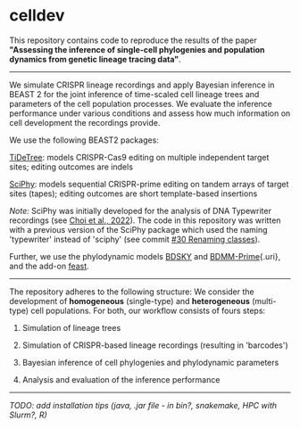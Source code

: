 # celldev

This repository contains code to reproduce the results of the paper **"Assessing the inference of single-cell phylogenies and population dynamics from genetic lineage tracing data"**.

------------------------------------------------------------------------

We simulate CRISPR lineage recordings and apply Bayesian inference in BEAST 2 for the joint inference of time-scaled cell lineage trees and parameters of the cell population processes. We evaluate the inference performance under various conditions and assess how much information on cell development the recordings provide.

We use the following BEAST2 packages:

[TiDeTree](https://github.com/seidels/tidetree): models CRISPR-Cas9 editing on multiple independent target sites; editing outcomes are indels

[SciPhy](https://github.com/azwaans/SciPhy/tree/master): models sequential CRISPR-prime editing on tandem arrays of target sites (tapes); editing outcomes are short template-based insertions

*Note:* SciPhy was initially developed for the analysis of DNA Typewriter recordings (see [Choi et al., 2022](https://www.nature.com/articles/s41586-022-04922-8)). The code in this repository was written with a previous version of the SciPhy package which used the naming 'typewriter' instead of 'sciphy' (see commit [#30 Renaming classes](https://github.com/azwaans/SciPhy/commit/ead14aa57874a6c8157cba155f288ad8bf28707e)).

Further, we use the phylodynamic models [BDSKY](https://github.com/BEAST2-Dev/bdsky/tree/master/src/bdsky/evolution/speciation) and [BDMM-Prime](https://github.com/tgvaughan/BDMM-Prime/tree/master){.uri}, and the add-on [feast](https://github.com/tgvaughan/feast).

------------------------------------------------------------------------

The repository adheres to the following structure: We consider the development of **homogeneous** (single-type) and **heterogeneous** (multi-type) cell populations. For both, our workflow consists of fours steps:

1.  Simulation of lineage trees

2.  Simulation of CRISPR-based lineage recordings (resulting in 'barcodes')

3.  Bayesian inference of cell phylogenies and phylodynamic parameters

4.  Analysis and evaluation of the inference performance

------------------------------------------------------------------------

*TODO: add installation tips (java, .jar file - in bin?, snakemake, HPC with Slurm?, R)*
